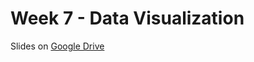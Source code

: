 Week 7 - Data Visualization
===

Slides on [Google Drive](https://docs.google.com/presentation/d/1GlGs-vX-KpeBM-2_0GDimHXI24QJA0HPq71mDc9PJSI/edit?usp=sharing)
